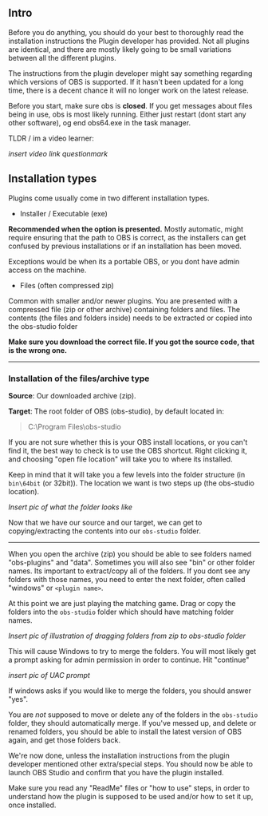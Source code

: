 ## Intro
Before you do anything, you should do your best to thoroughly read the installation instructions the Plugin developer has provided. Not all plugins are identical, and there are mostly likely going to be small variations between all the different plugins.

The instructions from the plugin developer might say something regarding which versions of OBS is supported. If it hasn't been updated for a long time, there is a decent chance it will no longer work on the latest release.

Before you start, make sure obs is **closed**. If you get messages about files being in use, obs is most likely running. Either just restart (dont start any other software), og end obs64.exe in the task manager.

TLDR / im a video learner: 

_insert video link questionmark_

## Installation types

Plugins come usually come in two different installation types.
* Installer / Executable (exe)

**Recommended when the option is presented.** Mostly automatic, might require ensuring that the path to OBS is correct, as the installers can get confused by previous installations or if an installation has been moved.

Exceptions would be when its a portable OBS, or you dont have admin access on the machine.

* Files (often compressed zip)

Common with smaller and/or newer plugins. You are presented with a compressed file (zip or other archive) containing folders and files.
The contents (the files and folders inside) needs to be extracted or copied into the obs-studio folder

**Make sure you download the correct file. If you got the source code, that is the wrong one.**

***

### Installation of the files/archive type

**Source**: Our downloaded archive (zip).   

**Target**: The root folder of OBS (obs-studio), by default located in:
> C:\Program Files\obs-studio

If you are not sure whether this is your OBS install locations, or you can't find it, the best way to check is to use the OBS shortcut. Right clicking it, and choosing "open file location" will take you to where its installed.   

Keep in mind that it will take you a few levels into the folder structure (in `bin\64bit` (or 32bit)). The location we want is two steps up (the obs-studio location).


_Insert pic of what the folder looks like_

Now that we have our source and our target, we can get to copying/extracting the contents into our `obs-studio` folder.

***

When you open the archive (zip) you should be able to see folders named "obs-plugins" and "data". Sometimes you will also see "bin" or other folder names. Its important to extract/copy all of the folders. If you dont see any folders with those names, you need to enter the next folder, often called "windows" or `<plugin name>`.

At this point we are just playing the matching game. Drag or copy the folders into the `obs-studio` folder which should have matching folder names.


_Insert pic of illustration of dragging folders from zip to obs-studio folder_   

This will cause Windows to try to merge the folders. You will most likely get a prompt asking for admin permission in order to continue. Hit "continue"


_insert pic of UAC prompt_

If windows asks if you would like to merge the folders, you should answer "yes".

You are *not* supposed to move or delete any of the folders in the `obs-studio` folder, they should automatically merge.
If you've messed up, and delete or renamed folders, you should be able to install the latest version of OBS again, and get those folders back.

We're now done, unless the installation instructions from the plugin developer mentioned other extra/special steps. You should now be able to launch OBS Studio and confirm that you have the plugin installed.

Make sure you read any "ReadMe" files or "how to use" steps, in order to understand how the plugin is supposed to be used and/or how to set it up, once installed.

